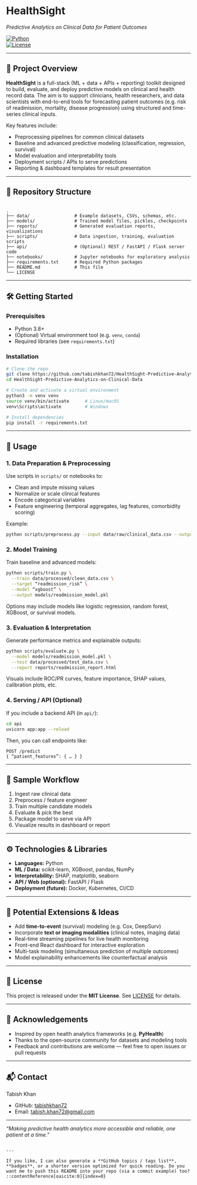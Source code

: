 
# HealthSight  
*Predictive Analytics on Clinical Data for Patient Outcomes*

[![Python](https://img.shields.io/badge/python-3.8%2B-blue.svg)]()  
[![License](https://img.shields.io/badge/license-MIT-green.svg)]()

---

## 🚀 Project Overview

**HealthSight** is a full-stack (ML + data + APIs + reporting) toolkit designed to build, evaluate, and deploy predictive models on clinical and health record data. The aim is to support clinicians, health researchers, and data scientists with end-to-end tools for forecasting patient outcomes (e.g. risk of readmission, mortality, disease progression) using structured and time-series clinical inputs.

Key features include:

- Preprocessing pipelines for common clinical datasets  
- Baseline and advanced predictive modeling (classification, regression, survival)  
- Model evaluation and interpretability tools  
- Deployment scripts / APIs to serve predictions  
- Reporting & dashboard templates for result presentation  

---

## 📁 Repository Structure

```

.
├── data/                 # Example datasets, CSVs, schemas, etc.
├── models/               # Trained model files, pickles, checkpoints
├── reports/              # Generated evaluation reports, visualizations
├── scripts/              # Data ingestion, training, evaluation scripts
├── api/                  # (Optional) REST / FastAPI / Flask server code
├── notebooks/            # Jupyter notebooks for exploratory analysis
├── requirements.txt      # Required Python packages
├── README.md             # This file
└── LICENSE

````

---

## 🛠️ Getting Started

### Prerequisites

- Python 3.8+  
- (Optional) Virtual environment tool (e.g. `venv`, `conda`)  
- Required libraries (see `requirements.txt`)

### Installation

```bash
# Clone the repo
git clone https://github.com/tabishkhan72/HealthSight-Predictive-Analytics-on-Clinical-Data.git
cd HealthSight-Predictive-Analytics-on-Clinical-Data

# Create and activate a virtual environment
python3 -m venv venv
source venv/bin/activate      # Linux/macOS
venv\Scripts\activate         # Windows

# Install dependencies
pip install -r requirements.txt
````

---

## 🧪 Usage

### 1. Data Preparation & Preprocessing

Use scripts in `scripts/` or notebooks to:

* Clean and impute missing values
* Normalize or scale clinical features
* Encode categorical variables
* Feature engineering (temporal aggregates, lag features, comorbidity scoring)

Example:

```bash
python scripts/preprocess.py --input data/raw/clinical_data.csv --output data/processed/clean_data.csv
```

### 2. Model Training

Train baseline and advanced models:

```bash
python scripts/train.py \
  --train data/processed/clean_data.csv \
  --target “readmission_risk” \
  --model “xgboost” \
  --output models/readmission_model.pkl
```

Options may include models like logistic regression, random forest, XGBoost, or survival models.

### 3. Evaluation & Interpretation

Generate performance metrics and explainable outputs:

```bash
python scripts/evaluate.py \
  --model models/readmission_model.pkl \
  --test data/processed/test_data.csv \
  --report reports/readmission_report.html
```

Visuals include ROC/PR curves, feature importance, SHAP values, calibration plots, etc.

### 4. Serving / API (Optional)

If you include a backend API (in `api/`):

```bash
cd api
uvicorn app:app --reload
```

Then, you can call endpoints like:

```
POST /predict
{ “patient_features”: { … } }
```

---

## 🧩 Sample Workflow

1. Ingest raw clinical data
2. Preprocess / feature engineer
3. Train multiple candidate models
4. Evaluate & pick the best
5. Package model to serve via API
6. Visualize results in dashboard or report

---

## ⚙️ Technologies & Libraries

* **Languages:** Python
* **ML / Data:** scikit-learn, XGBoost, pandas, NumPy
* **Interpretability:** SHAP, matplotlib, seaborn
* **API / Web (optional):** FastAPI / Flask
* **Deployment (future):** Docker, Kubernetes, CI/CD

---

## 🧠 Potential Extensions & Ideas

* Add **time-to-event** (survival) modeling (e.g. Cox, DeepSurv)
* Incorporate **text or imaging modalities** (clinical notes, imaging data)
* Real-time streaming pipelines for live health monitoring
* Front-end React dashboard for interactive exploration
* Multi-task modeling (simultaneous prediction of multiple outcomes)
* Model explainability enhancements like counterfactual analysis

---

## 📄 License

This project is released under the **MIT License**. See [LICENSE](LICENSE) for details.

---

## 🙏 Acknowledgements

* Inspired by open health analytics frameworks (e.g. **PyHealth**)
* Thanks to the open-source community for datasets and modeling tools
* Feedback and contributions are welcome — feel free to open issues or pull requests

---

## 📬 Contact

Tabish Khan

* GitHub: [tabishkhan72](https://github.com/tabishkhan72)
* Email: [tabish.khan72@gmail.com](mailto:tabish.khan72@gmail.com)

---

*“Making predictive health analytics more accessible and reliable, one patient at a time.”*

```

---

If you like, I can also generate a **GitHub topics / tags list**, **badges**, or a shorter version optimized for quick reading. Do you want me to push this README into your repo (via a commit example) too?
::contentReference[oaicite:0]{index=0}
```
